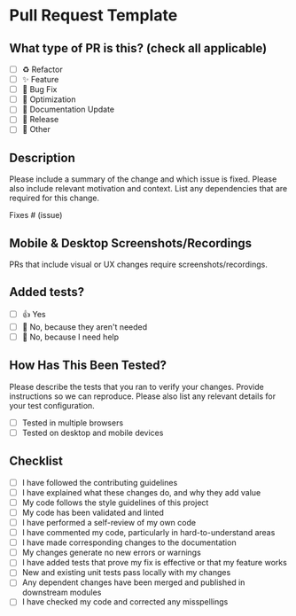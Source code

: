 # Pull Request Template

## What type of PR is this? (check all applicable)

- [ ] ♻️ Refactor
- [ ] ✨ Feature
- [ ] 🐛 Bug Fix
- [ ] 👷 Optimization
- [ ] 📝 Documentation Update
- [ ] 🔖 Release
- [ ] 🚩 Other

## Description

Please include a summary of the change and which issue is fixed. Please also include relevant motivation and context. List any dependencies that are required for this change.

Fixes # (issue)

## Mobile & Desktop Screenshots/Recordings

PRs that include visual or UX changes require screenshots/recordings.

## Added tests?

- [ ] 👍 Yes
- [ ] 🙅 No, because they aren't needed
- [ ] 🙋 No, because I need help
## How Has This Been Tested?

Please describe the tests that you ran to verify your changes. Provide instructions so we can reproduce. Please also list any relevant details for your test configuration.

- [ ] Tested in multiple browsers
- [ ] Tested on desktop and mobile devices

## Checklist

- [ ] I have followed the contributing guidelines
- [ ] I have explained what these changes do, and why they add value
- [ ] My code follows the style guidelines of this project
- [ ] My code has been validated and linted
- [ ] I have performed a self-review of my own code
- [ ] I have commented my code, particularly in hard-to-understand areas
- [ ] I have made corresponding changes to the documentation
- [ ] My changes generate no new errors or warnings
- [ ] I have added tests that prove my fix is effective or that my feature works
- [ ] New and existing unit tests pass locally with my changes
- [ ] Any dependent changes have been merged and published in downstream modules
- [ ] I have checked my code and corrected any misspellings